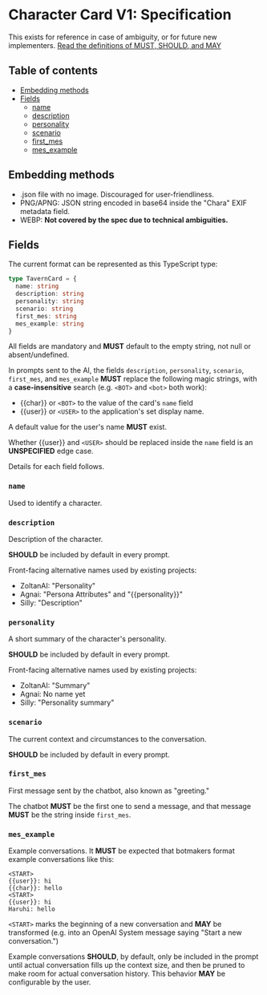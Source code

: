 # Character Card V1: Specification

This exists for reference in case of ambiguity, or for future new implementers.
[Read the definitions of MUST, SHOULD, and MAY](./keyword_definitions.md)

## Table of contents

- [Embedding methods](#embedding-methods)
- [Fields](#fields)
  * [name](#name)
  * [description](#description)
  * [personality](#personality)
  * [scenario](#scenario)
  * [first_mes](#first_mes)
  * [mes_example](#mes_example)

## Embedding methods

- .json file with no image. Discouraged for user-friendliness.
- PNG/APNG: JSON string encoded in base64 inside the "Chara" EXIF metadata field.
- WEBP: **Not covered by the spec due to technical ambiguities.**

## Fields

The current format can be represented as this TypeScript type:

```ts
type TavernCard = {
  name: string
  description: string
  personality: string
  scenario: string
  first_mes: string
  mes_example: string
}
```

All fields are mandatory and **MUST** default to the empty string, not null or absent/undefined.

In prompts sent to the AI, the fields `description`, `personality`, `scenario`, `first_mes`, and `mes_example` **MUST** replace the following magic strings, with a **case-insensitive** search (e.g. `<BOT>` and `<bot>` both work):
- {{char}} or `<BOT>` to the value of the card's `name` field
- {{user}} or `<USER>` to the application's set display name.

A default value for the user's name **MUST** exist.

Whether {{user}} and `<USER>` should be replaced inside the `name` field is an **UNSPECIFIED** edge case.

Details for each field follows.

### `name`

Used to identify a character.

### `description`

Description of the character.

**SHOULD** be included by default in every prompt.

Front-facing alternative names used by existing projects:

- ZoltanAI: "Personality"
- Agnai: "Persona Attributes" and "{{personality}}"
- Silly: "Description"

### `personality`

A short summary of the character's personality.

**SHOULD** be included by default in every prompt.

Front-facing alternative names used by existing projects:

- ZoltanAI: "Summary"
- Agnai: No name yet
- Silly: "Personality summary"

### `scenario`

The current context and circumstances to the conversation.

**SHOULD** be included by default in every prompt.

### `first_mes`

First message sent by the chatbot, also known as "greeting."

The chatbot **MUST** be the first one to send a message, and that message
**MUST** be the string inside `first_mes`.

### `mes_example`

Example conversations. It **MUST** be expected that botmakers format example
conversations like this:

```
<START>
{{user}}: hi
{{char}}: hello
<START>
{{user}}: hi
Haruhi: hello
```

`<START>` marks the beginning of a new conversation and **MAY** be transformed
(e.g. into an OpenAI System message saying "Start a new conversation.")

Example conversations **SHOULD**, by default, only be included in the prompt
until actual conversation fills up the context size, and then be pruned to make
room for actual conversation history. This behavior **MAY** be configurable by the user.
